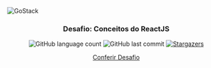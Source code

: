 
<img alt="GoStack" src="https://storage.googleapis.com/golden-wind/bootcamp-gostack/header-desafios-new.png" />

<h3 align="center">
  Desafio: Conceitos do ReactJS
</h3>

<p align="center">
  <img alt="GitHub language count" src="https://img.shields.io/github/languages/count/guribeiro/gostack-conceitos-reactjs?color=6159c1">

  <img alt="GitHub last commit" src="https://img.shields.io/github/last-commit/guribeiro/gostack-conceitos-reactjs?color=6159c1">

<a href="https://github.com/Rocketseat/bootcamp-gostack-desafios/stargazers">
    <img alt="Stargazers" src="https://img.shields.io/github/stars/guribeiro/gostack-conceitos-nodejs?style=social">
  </a>
  
</p>

<p align="center">
  <a href="https://github.com/rocketseat-education/bootcamp-gostack-desafios/tree/master/desafio-conceitos-reactjs">Conferir Desafio</a>
</p>

</p>

